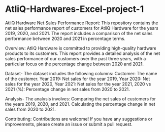 # AtliQ-Hardwares-Excel-project-1

AtliQ Hardware Net Sales Performance Report:
This repository contains the net sales performance report of customers for AtliQ Hardware for the years 2019, 2020, and 2021.
The report includes a comparison of the net sales performance between 2020 and 2021 in percentage terms.

Overview:
AtliQ Hardware is committed to providing high-quality hardware products to its customers.
This report provides a detailed analysis of the net sales performance of our customers over the past three years, with a particular focus on the percentage change between 2020 and 2021.

Dataset-
The dataset includes the following columns:
Customer: The name of the customer.
Year 2019: Net sales for the year 2019,
Year 2020: Net sales for the year 2020,
Year 2021: Net sales for the year 2021,
2020 vs 2021 (%): Percentage change in net sales from 2020 to 2021.

Analysis-
The analysis involves:
Comparing the net sales of customers for the years 2019, 2020, and 2021.
Calculating the percentage change in net sales from 2020 to 2021.

Contributing:
Contributions are welcome! If you have any suggestions or improvements, please create an issue or submit a pull request.
